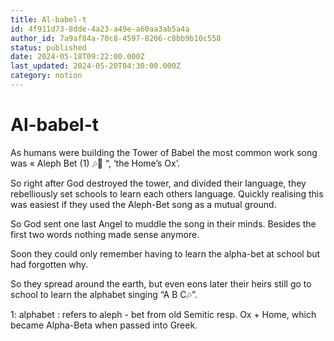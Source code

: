 ```yaml
---
title: Al-babel-t
id: 4f911d73-8dde-4a23-a49e-a60aa3ab5a4a
author_id: 7a9af84a-70c8-4597-8206-c8bb9b10c558
status: published
date: 2024-05-18T09:22:00.000Z
last_updated: 2024-05-20T04:30:00.000Z
category: notion
---
```


# Al-babel-t


As humans were building the Tower of Babel the most common work song was « Aleph Bet (1) 🎶🎵 “,  ‘the Home’s Ox’.

So right after God destroyed the tower, and divided their language, they rebelliously set schools to learn each others language. Quickly realising this was easiest if they used the Aleph-Bet song as a mutual ground.

So God sent one last Angel to muddle the song in their minds. Besides the first two words nothing made sense anymore.

Soon they could only remember having to learn the alpha-bet at school but had forgotten why.

So they spread around the earth, but even eons later their heirs still go to school to learn the alphabet singing “A B C🎶”.



1: alphabet : refers to aleph - bet from old Semitic resp. Ox + Home, which became Alpha-Beta when passed into Greek.


